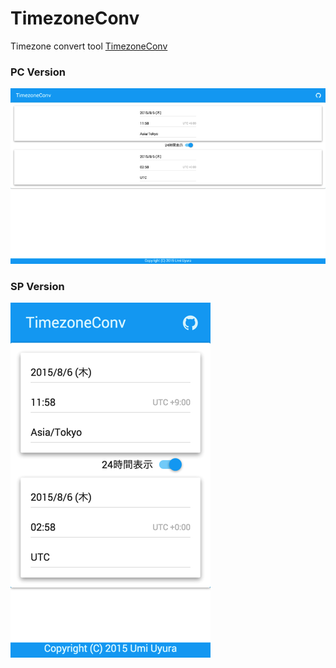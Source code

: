 TimezoneConv
============

Timezone convert tool [TimezoneConv](http://umi-uyura.github.io/timezoneconv/)

### PC Version

![PC version](doc/img/capture1.png) 

### SP Version

![SP version](doc/img/capture2.png) 
